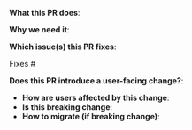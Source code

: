 **What this PR does**:

**Why we need it**:

**Which issue(s) this PR fixes**:

Fixes #

**Does this PR introduce a user-facing change?**:

- **How are users affected by this change**:
- **Is this breaking change**:
- **How to migrate (if breaking change)**:
